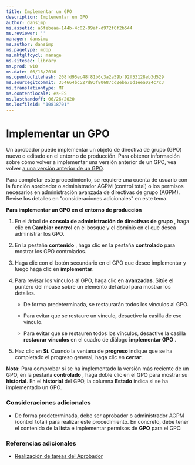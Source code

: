 ```yaml
---
title: Implementar un GPO
description: Implementar un GPO
author: dansimp
ms.assetid: a6febeaa-144b-4c02-99af-d972f0f2b544
ms.reviewer: ''
manager: dansimp
ms.author: dansimp
ms.pagetype: mdop
ms.mktglfcycl: manage
ms.sitesec: library
ms.prod: w10
ms.date: 06/16/2016
ms.openlocfilehash: 208fd95ec48f81b6c3a2a59bf92f53128eb3d529
ms.sourcegitcommit: 354664bc527d93f80687cd2eba70d1eea024c7c3
ms.translationtype: MT
ms.contentlocale: es-ES
ms.lasthandoff: 06/26/2020
ms.locfileid: "10818701"
---
```

# Implementar un GPO


Un aprobador puede implementar un objeto de directiva de grupo (GPO) nuevo o editado en el entorno de producción. Para obtener información sobre cómo volver a implementar una versión anterior de un GPO, vea volver [a una versión anterior de un GPO](roll-back-to-an-earlier-version-of-a-gpo-agpm40.md).

Para completar este procedimiento, se requiere una cuenta de usuario con la función aprobador o administrador AGPM (control total) o los permisos necesarios en administración avanzada de directivas de grupo (AGPM). Revise los detalles en "consideraciones adicionales" en este tema.

**Para implementar un GPO en el entorno de producción**

1.  En el árbol de **consola de administración de directivas de grupo** , haga clic en **Cambiar control** en el bosque y el dominio en el que desea administrar los GPO.

2.  En la pestaña **contenido** , haga clic en la pestaña **controlado** para mostrar los GPO controlados.

3.  Haga clic con el botón secundario en el GPO que desee implementar y luego haga clic en **implementar**.

4.  Para revisar los vínculos al GPO, haga clic en **avanzadas**. Sitúe el puntero del mouse sobre un elemento del árbol para mostrar los detalles.

    -   De forma predeterminada, se restaurarán todos los vínculos al GPO.

    -   Para evitar que se restaure un vínculo, desactive la casilla de ese vínculo.

    -   Para evitar que se restauren todos los vínculos, desactive la casilla **restaurar vínculos** en el cuadro de diálogo **implementar GPO** .

5.  Haz clic en **Sí**. Cuando la ventana de **progreso** indique que se ha completado el progreso general, haga clic en **cerrar**.

**Nota:**  Para comprobar si se ha implementado la versión más reciente de un GPO, en la pestaña **controlado** , haga doble clic en el GPO para mostrar su **historial**. En el **historial** del GPO, la columna **Estado** indica si se ha implementado un GPO.

 

### Consideraciones adicionales

-   De forma predeterminada, debe ser aprobador o administrador AGPM (control total) para realizar este procedimiento. En concreto, debe tener el contenido de la **lista** e implementar permisos de **GPO** para el GPO.

### Referencias adicionales

-   [Realización de tareas del Aprobador](performing-approver-tasks-agpm40.md)

 

 





